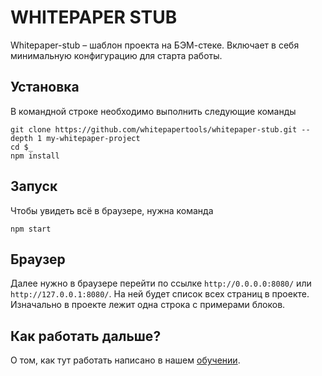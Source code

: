 # WHITEPAPER STUB

Whitepaper-stub – шаблон проекта на БЭМ-стеке. Включает в себя минимальную конфигурацию для старта работы.

## Установка

В командной строке необходимо выполнить следующие команды

```
git clone https://github.com/whitepapertools/whitepaper-stub.git --depth 1 my-whitepaper-project
cd $_
npm install
```

## Запуск

Чтобы увидеть всё в браузере, нужна команда

``` npm start ```

## Браузер

Далее нужно в браузере перейти по ссылке `http://0.0.0.0:8080/` или `http://127.0.0.1:8080/`. На ней будет список всех страниц в проекте. Изначально в проекте лежит одна строка с примерами блоков.

## Как работать дальше?

О том, как тут работать написано в нашем [обучении](http://whitepaper.tools/doc.html).
